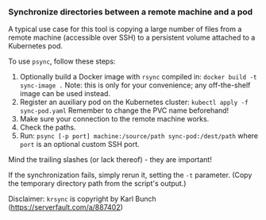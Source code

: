 ### Synchronize directories between a remote machine and a pod

A typical use case for this tool is copying a large number of files
from a remote machine (accessible over SSH) to a persistent volume
attached to a Kubernetes pod.

To use `psync`, follow these steps:

1. Optionally build a Docker image with `rsync` compiled in:
    ```docker build -t sync-image .```
   Note: this is only for your convenience; any off-the-shelf
   image can be used instead.
2. Register an auxiliary pod on the Kubernetes cluster:
    ```kubectl apply -f sync-pod.yaml```
   Remember to change the PVC name beforehand!
3. Make sure your connection to the remote machine works.
4. Check the paths.
5. Run:
    ```psync [-p port] machine:/source/path sync-pod:/dest/path```
   where `port` is an optional custom SSH port.

Mind the trailing slashes (or lack thereof) - they are important!

If the synchronization fails, simply rerun it, setting the `-t` parameter.
(Copy the temporary directory path from the script's output.)

Disclaimer:
`krsync` is copyright by Karl Bunch (https://serverfault.com/a/887402)
